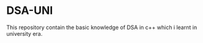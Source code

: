 # DSA-UNI
This repository contain the basic knowledge of DSA in  c++  which i learnt in university era.
